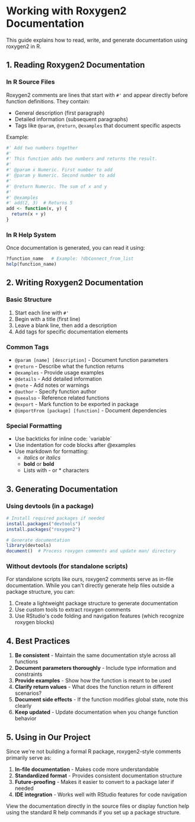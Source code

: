 # Working with Roxygen2 Documentation

This guide explains how to read, write, and generate documentation using roxygen2 in R.

## 1. Reading Roxygen2 Documentation

### In R Source Files

Roxygen2 comments are lines that start with `#'` and appear directly before function definitions. They contain:

- General description (first paragraph)
- Detailed information (subsequent paragraphs)
- Tags like `@param`, `@return`, `@examples` that document specific aspects

Example:
```r
#' Add two numbers together
#'
#' This function adds two numbers and returns the result.
#'
#' @param x Numeric. First number to add
#' @param y Numeric. Second number to add
#'
#' @return Numeric. The sum of x and y
#'
#' @examples
#' add(2, 3)  # Returns 5
add <- function(x, y) {
  return(x + y)
}
```

### In R Help System

Once documentation is generated, you can read it using:

```r
?function_name   # Example: ?dbConnect_from_list
help(function_name)
```

## 2. Writing Roxygen2 Documentation

### Basic Structure

1. Start each line with `#'`
2. Begin with a title (first line)
3. Leave a blank line, then add a description
4. Add tags for specific documentation elements

### Common Tags

- `@param [name] [description]` - Document function parameters
- `@return` - Describe what the function returns
- `@examples` - Provide usage examples
- `@details` - Add detailed information
- `@note` - Add notes or warnings
- `@author` - Specify function author
- `@seealso` - Reference related functions
- `@export` - Mark function to be exported in package
- `@importFrom [package] [function]` - Document dependencies

### Special Formatting

- Use backticks for inline code: \`variable\`
- Use indentation for code blocks after @examples
- Use markdown for formatting:
  - *italics* or _italics_
  - **bold** or __bold__
  - Lists with - or * characters

## 3. Generating Documentation

### Using devtools (in a package)

```r
# Install required packages if needed
install.packages("devtools")
install.packages("roxygen2")

# Generate documentation
library(devtools)
document()  # Process roxygen comments and update man/ directory
```

### Without devtools (for standalone scripts)

For standalone scripts like ours, roxygen2 comments serve as in-file documentation. While you can't directly generate help files outside a package structure, you can:

1. Create a lightweight package structure to generate documentation
2. Use custom tools to extract roxygen comments
3. Use RStudio's code folding and navigation features (which recognize roxygen blocks)

## 4. Best Practices

1. **Be consistent** - Maintain the same documentation style across all functions
2. **Document parameters thoroughly** - Include type information and constraints
3. **Provide examples** - Show how the function is meant to be used
4. **Clarify return values** - What does the function return in different scenarios?
5. **Document side effects** - If the function modifies global state, note this clearly
6. **Keep updated** - Update documentation when you change function behavior

## 5. Using in Our Project

Since we're not building a formal R package, roxygen2-style comments primarily serve as:

1. **In-file documentation** - Makes code more understandable
2. **Standardized format** - Provides consistent documentation structure
3. **Future-proofing** - Makes it easier to convert to a package later if needed
4. **IDE integration** - Works well with RStudio features for code navigation

View the documentation directly in the source files or display function help using the standard R help commands if you set up a package structure.